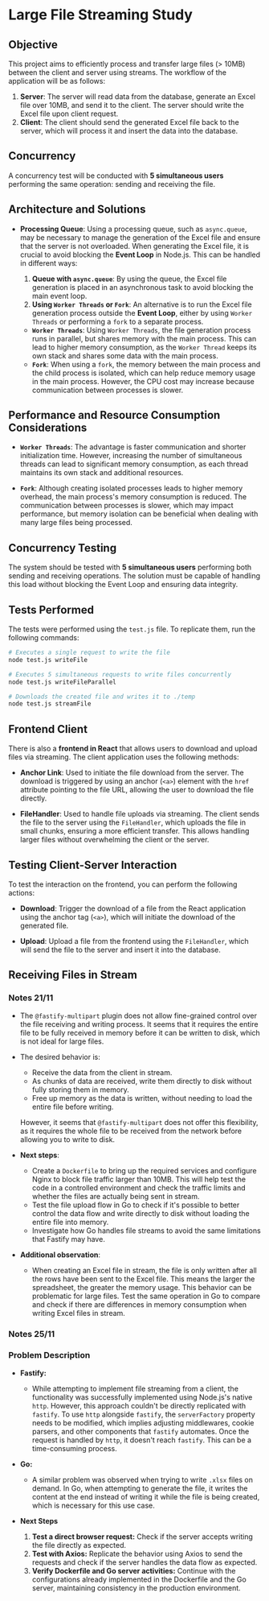 # Large File Streaming Study

## Objective

This project aims to efficiently process and transfer large files (> 10MB) between the client and server using streams. The workflow of the application will be as follows:

1. **Server**: The server will read data from the database, generate an Excel file over 10MB, and send it to the client. The server should write the Excel file upon client request.
2. **Client**: The client should send the generated Excel file back to the server, which will process it and insert the data into the database.

## Concurrency

A concurrency test will be conducted with **5 simultaneous users** performing the same operation: sending and receiving the file.

## Architecture and Solutions

- **Processing Queue**: Using a processing queue, such as `async.queue`, may be necessary to manage the generation of the Excel file and ensure that the server is not overloaded. When generating the Excel file, it is crucial to avoid blocking the **Event Loop** in Node.js. This can be handled in different ways:

  1. **Queue with `async.queue`**: By using the queue, the Excel file generation is placed in an asynchronous task to avoid blocking the main event loop.
  2. **Using `Worker Threads` or `Fork`**: An alternative is to run the Excel file generation process outside the **Event Loop**, either by using `Worker Threads` or performing a `fork` to a separate process.

  - **`Worker Threads`**: Using `Worker Threads`, the file generation process runs in parallel, but shares memory with the main process. This can lead to higher memory consumption, as the `Worker Thread` keeps its own stack and shares some data with the main process.
  - **`Fork`**: When using a `fork`, the memory between the main process and the child process is isolated, which can help reduce memory usage in the main process. However, the CPU cost may increase because communication between processes is slower.

## Performance and Resource Consumption Considerations

- **`Worker Threads`**: The advantage is faster communication and shorter initialization time. However, increasing the number of simultaneous threads can lead to significant memory consumption, as each thread maintains its own stack and additional resources.
  
- **`Fork`**: Although creating isolated processes leads to higher memory overhead, the main process's memory consumption is reduced. The communication between processes is slower, which may impact performance, but memory isolation can be beneficial when dealing with many large files being processed.

## Concurrency Testing

The system should be tested with **5 simultaneous users** performing both sending and receiving operations. The solution must be capable of handling this load without blocking the Event Loop and ensuring data integrity.

## Tests Performed

The tests were performed using the `test.js` file. To replicate them, run the following commands:

```bash
# Executes a single request to write the file
node test.js writeFile 

# Executes 5 simultaneous requests to write files concurrently
node test.js writeFileParallel

# Downloads the created file and writes it to ./temp
node test.js streamFile
```

## Frontend Client

There is also a **frontend in React** that allows users to download and upload files via streaming. The client application uses the following methods:

- **Anchor Link**: Used to initiate the file download from the server. The download is triggered by using an anchor (`<a>`) element with the `href` attribute pointing to the file URL, allowing the user to download the file directly.

- **FileHandler**: Used to handle file uploads via streaming. The client sends the file to the server using the `FileHandler`, which uploads the file in small chunks, ensuring a more efficient transfer. This allows handling larger files without overwhelming the client or the server.

## Testing Client-Server Interaction

To test the interaction on the frontend, you can perform the following actions:

- **Download**: Trigger the download of a file from the React application using the anchor tag (`<a>`), which will initiate the download of the generated file.

- **Upload**: Upload a file from the frontend using the `FileHandler`, which will send the file to the server and insert it into the database.

## Receiving Files in Stream

### Notes 21/11

- The `@fastify-multipart` plugin does not allow fine-grained control over the file receiving and writing process. It seems that it requires the entire file to be fully received in memory before it can be written to disk, which is not ideal for large files.
- The desired behavior is:
  - Receive the data from the client in stream.
  - As chunks of data are received, write them directly to disk without fully storing them in memory.
  - Free up memory as the data is written, without needing to load the entire file before writing.

  However, it seems that `@fastify-multipart` does not offer this flexibility, as it requires the whole file to be received from the network before allowing you to write to disk.

- **Next steps**:
  - Create a `Dockerfile` to bring up the required services and configure Nginx to block file traffic larger than 10MB. This will help test the code in a controlled environment and check the traffic limits and whether the files are actually being sent in stream.
  - Test the file upload flow in Go to check if it's possible to better control the data flow and write directly to disk without loading the entire file into memory.
  - Investigate how Go handles file streams to avoid the same limitations that Fastify may have.

- **Additional observation**:
  - When creating an Excel file in stream, the file is only written after all the rows have been sent to the Excel file. This means the larger the spreadsheet, the greater the memory usage. This behavior can be problematic for large files. Test the same operation in Go to compare and check if there are differences in memory consumption when writing Excel files in stream.

### Notes 25/11

### Problem Description

- **Fastify:**
  - While attempting to implement file streaming from a client, the functionality was successfully implemented using Node.js's native `http`. However, this approach couldn't be directly replicated with `fastify`. To use `http` alongside `fastify`, the `serverFactory` property needs to be modified, which implies adjusting middlewares, cookie parsers, and other components that `fastify` automates. Once the request is handled by `http`, it doesn't reach `fastify`. This can be a time-consuming process.

- **Go:**
  - A similar problem was observed when trying to write `.xlsx` files on demand. In Go, when attempting to generate the file, it writes the content at the end instead of writing it while the file is being created, which is necessary for this use case.

- **Next Steps**
  1. **Test a direct browser request:** Check if the server accepts writing the file directly as expected.
  2. **Test with Axios:** Replicate the behavior using Axios to send the requests and check if the server handles the data flow as expected.
  3. **Verify Dockerfile and Go server activities:** Continue with the configurations already implemented in the Dockerfile and the Go server, maintaining consistency in the production environment.
